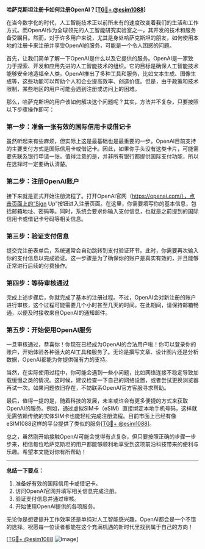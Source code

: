 **哈萨克斯坦注册卡如何注册OpenAI？[[TG💪+ @esim1088](https://t.me/s/esim1088)]**

在当今数字化的时代，人工智能技术正以前所未有的速度改变着我们的生活和工作方式。而OpenAI作为全球领先的人工智能研究实验室之一，其开发的技术和服务备受瞩目。然而，对于许多用户来说，尤其是身处哈萨克斯坦的朋友，如何使用本地的注册卡来注册并享受OpenAI的服务，可能是一个令人困惑的问题。

首先，让我们简单了解一下OpenAI是什么以及它提供的服务。OpenAI是一家致力于探索、开发和应用先进的人工智能技术的组织。它的目标是确保人工智能技术能够安全地造福全人类。OpenAI推出了多种工具和服务，比如文本生成、图像生成等，这些功能可以帮助个人和企业提高效率、创造价值。但是，由于政策和技术限制，某些地区的用户可能会遇到注册或访问上的困难。

那么，哈萨克斯坦的用户该如何解决这个问题呢？其实，方法并不复杂，只要按照以下步骤操作即可：

### **第一步：准备一张有效的国际信用卡或借记卡**
虽然听起来有些麻烦，但实际上这是最基础也是最重要的一步。OpenAI目前支持的主要支付方式是国际信用卡或借记卡。因此，如果你手头没有这类卡片，可能需要先联系银行申请一张。值得注意的是，并非所有银行都提供国际支付功能，所以在选择时一定要确认清楚。

### **第二步：注册OpenAI账户**
接下来就是正式开始注册流程了。打开OpenAI官网（https://openai.com/），点击页面上的“Sign Up”按钮进入注册页面。在这里，你需要填写你的基本信息，包括邮箱地址、密码等。同时，系统会要求你输入支付信息，也就是之前提到的国际信用卡或借记卡号码等相关信息。

### **第三步：验证支付信息**
提交完注册表单后，系统通常会自动跳转到支付验证环节。此时，你需要再次输入你的支付信息以完成验证。这一步骤是为了确保你的账户是真实有效的，并且能够正常进行后续的付费操作。

### **第四步：等待审核通过**
完成上述步骤后，你就完成了基本的注册过程。不过，OpenAI会对新注册的账户进行审核，这个过程可能需要几个小时甚至几天的时间。在此期间，请保持邮箱畅通，以便及时接收来自OpenAI的通知邮件。

### **第五步：开始使用OpenAI服务**
一旦审核通过，恭喜你！你现在已经成为OpenAI的合法用户啦！你可以登录你的账户，开始体验各种强大的AI工具和服务了。无论是撰写文章、设计图片还是分析数据，OpenAI都能为你提供强有力的支持。

当然，在实际使用过程中，你可能会遇到一些小问题，比如网络连接不稳定导致加载缓慢之类的情况。这时候，建议检查一下自己的网络设置，或者尝试更换浏览器再试一次。如果问题依旧存在，不妨联系OpenAI官方客服寻求帮助。

最后，值得一提的是，随着科技的发展，未来或许会有更多便捷的方式来获取OpenAI的服务。例如，通过虚拟SIM卡（eSIM）直接绑定本地手机号码，这样就无需依赖传统的实体SIM卡也能轻松完成注册流程。目前市面上已经有像eSIM1088这样的平台提供了类似的服务[[TG💪+ @esim1088](https://t.me/s/esim1088)]。

总之，虽然刚开始接触OpenAI可能会觉得有点复杂，但只要按照正确的步骤一步步来，相信每位哈萨克斯坦的用户都能够顺利地享受到这项前沿科技带来的便利与乐趣。希望本文能对你有所帮助！

---

**总结一下要点：**
1. 准备好有效的国际信用卡或借记卡。
2. 访问OpenAI官网并填写相关信息完成注册。
3. 验证支付信息并通过审核。
4. 开始使用OpenAI提供的各项服务。

无论你是想要提升工作效率还是单纯对人工智能感兴趣，OpenAI都会是一个不错的选择。祝愿每一位读者都能在这个充满机遇的新时代里找到属于自己的方向！

[[TG💪+ @esim1088](https://t.me/s/esim1088) ![Image](https://i.postimg.cc/4NQfJmqS/Snipaste-2025-05-13-00-14-12.png)]